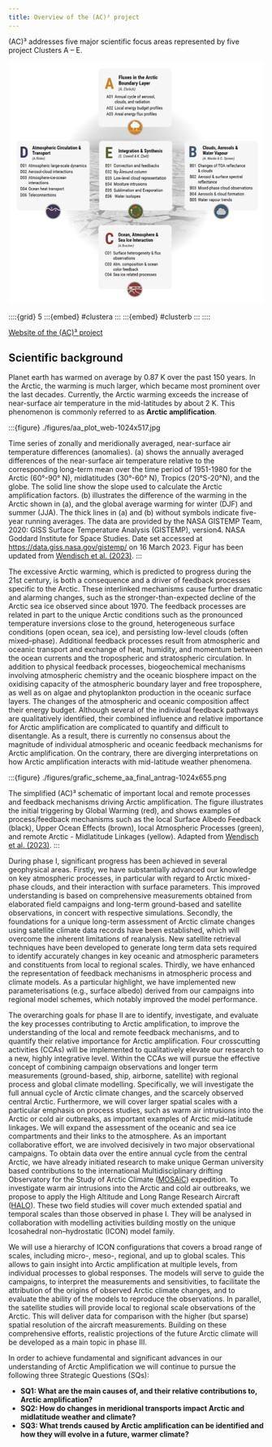 ```yaml
---
title: Overview of the (AC)³ project
---
```


(AC)³ addresses five major scientific focus areas represented by five project Clusters A – E.

![Overview of cluster with subprojects](./figures/cluster_structure.png)

::::{grid} 5
:::{embed} #clustera
:::
:::{embed} #clusterb
:::
::::

[Website of the (AC)³ project](https://www.ac3-tr.de/)

## Scientific background

Planet earth has warmed on average by 0.87 K over the past 150 years. 
In the Arctic, the warming is much larger, which became most prominent over the last decades.
Currently, the Arctic warming exceeds the increase of near-surface air temperature in the mid-latitudes by about 2 K.
This phenomenon is commonly referred to as **Arctic amplification**.

:::{figure} ./figures/aa_plot_web-1024x517.jpg

Time series of zonally and meridionally averaged, near-surface air temperature differences (anomalies). (a) shows the annually averaged differences of the near-surface air temperature relative to the corresponding long-term mean over the time period of 1951-1980 for the Arctic (60°-90° N), midlatitudes (30°-60° N), Tropics (20°S-20°N), and the globe. The solid line show the slope used to calculate the Arctic amplification factors. (b) illustrates the difference of the warming in the Arctic shown in (a), and the global average warming for winter (DJF) and summer (JJA). The thick lines in (a) and (b) without symbols indicate five-year running averages. The data are provided by the NASA GISTEMP Team, 2020: GISS Surface Temperature Analysis (GISTEMP), version4. NASA Goddard Institute for Space Studies. Date set accessed at https://data.giss.nasa.gov/gistemp/ on 16 March 2023. Figur has been updated from [Wendisch et al. (2023)](https://doi.org/10.1175/BAMS-D-21-0218.1).
:::

The excessive Arctic warming, which is predicted to progress during the 21st century, is both a consequence and a driver of feedback processes specific to the Arctic. These interlinked mechanisms cause further dramatic and alarming changes, such as the stronger-than-expected decline of the Arctic sea ice observed since about 1970. The feedback processes are related in part to the unique Arctic conditions such as the pronounced temperature inversions close to the ground, heterogeneous surface conditions (open ocean, sea ice), and persisting low-level clouds (often mixed–phase). Additional feedback processes result from atmospheric and oceanic transport and exchange of heat, humidity, and momentum between the ocean currents and the tropospheric and stratospheric circulation. In addition to physical feedback processes, biogeochemical mechanisms involving atmospheric chemistry and the oceanic biosphere impact on the oxidising capacity of the atmospheric boundary layer and free troposphere, as well as on algae and phytoplankton production in the oceanic surface layers. The changes of the atmospheric and oceanic composition affect their energy budget. Although several of the individual feedback pathways are qualitatively identified, their combined influence and relative importance for Arctic amplification are complicated to quantify and difficult to disentangle. As a result, there is currently no consensus about the magnitude of individual atmospheric and oceanic feedback mechanisms for Arctic amplification. On the contrary, there are diverging interpretations on how Arctic amplification interacts with mid-latitude weather phenomena.

:::{figure} ./figures/grafic_scheme_aa_final_antrag-1024x655.png

The simplified (AC)³ schematic of important local and remote processes and feedback mechanisms driving Arctic amplification. The figure illustrates the initial triggering by Global Warming (red), and shows examples of process/feedback mechanisms such as the local Surface Albedo Feedback (black), Upper Ocean Effects (brown), local Atmospheric Processes (green), and remote Arctic - Midlatitude Linkages (yellow). Adapted from [Wendisch et al. (2023)](https://doi.org/10.1175/BAMS-D-21-0218.1).
:::



During phase I, significant progress has been achieved in several geophysical areas. Firstly, we have substantially advanced our knowledge on key atmospheric processes, in particular with regard to Arctic mixed-phase clouds, and their interaction with surface parameters. This improved understanding is based on comprehensive measurements obtained from elaborated field campaigns and long-term ground-based and satellite observations, in concert with respective simulations. Secondly, the foundations for a unique long-term assessment of Arctic  climate changes using satellite climate data records have been established, which will overcome the inherent limitations of reanalysis. New satellite retrieval techniques have been developed to generate long term data sets required to identify accurately changes in key oceanic and atmospheric parameters and constituents from local to regional scales. Thirdly, we have enhanced the representation of feedback mechanisms in atmospheric process and climate models. As a particular highlight, we have implemented new parameterisations (e.g., surface albedo) derived from our campaigns into regional model schemes, which notably improved the model performance.

The overarching goals for phase II are to identify, investigate, and evaluate the key processes contributing to Arctic amplification, to improve the understanding of the local and remote feedback mechanisms, and to quantify their relative importance for Arctic amplification. Four crosscutting activities (CCAs) will be implemented to qualitatively elevate our research to a new, highly integrative level. Within the CCAs we will pursue the effective concept of combining campaign observations and longer term measurements (ground-based, ship, airborne, satellite) with regional process and global climate modelling. Specifically, we will investigate the full annual cycle of Arctic climate changes, and the scarcely observed central Arctic. Furthermore, we will cover larger spatial scales with a particular emphasis on process studies, such as warm air intrusions into the Arctic or cold air outbreaks, as important examples of Arctic mid–latitude linkages. We will expand the assessment of the oceanic and sea ice compartments and their links to the atmosphere. As an important collaborative effort, we are involved decisively in two major observational campaigns. To obtain data over the entire annual cycle from the central Arctic, we have already initiated research to make unique German university based contributions to the international Multidisciplinary drifting Observatory for the Study of Arctic Climate ([MOSAiC](./campaigns/mosaic.md)) expedition. To investigate warm air intrusions into the Arctic and cold air outbreaks, we propose to apply the High Altitude and Long Range Research Aircraft ([HALO](./platforms/halo.md)). These two field studies will cover much extended spatial and temporal scales than those observed in phase I. They will be analysed in collaboration with modelling activities building mostly on the unique Icosahedral non–hydrostatic (ICON) model family.

We will use a hierarchy of ICON configurations that covers a broad range of scales, including micro-, meso-, regional, and up to global scales. This allows to gain insight into Arctic amplification at multiple levels, from individual processes to global responses. The models will serve to guide the campaigns, to interpret the measurements and sensitivities, to facilitate the attribution of the origins of observed Arctic climate changes, and to evaluate the ability of the models to reproduce the observations. In parallel, the satellite studies will provide local to regional scale observations of the Arctic. This will deliver data for comparison with the higher (but sparse) spatial resolution of the aircraft measurements. Building on these comprehensive efforts, realistic projections of the future Arctic climate will be developed as a main topic in phase III.

In order to achieve fundamental and significant advances in our understanding of Arctic Amplification we will continue to pursue the following three Strategic Questions (SQs):

- **SQ1: What are the main causes of, and their relative contributions to, Arctic amplification?**
- **SQ2: How do changes in meridional transports impact Arctic and midlatitude weather and climate?**
- **SQ3: What trends caused by Arctic amplification can be identified and how they will evolve in a future, warmer climate?**
